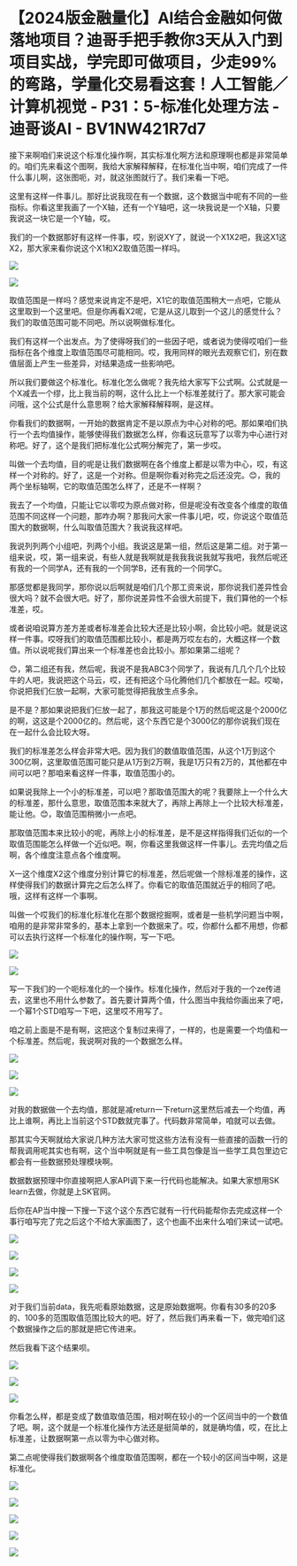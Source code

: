 # 【2024版金融量化】AI结合金融如何做落地项目？迪哥手把手教你3天从入门到项目实战，学完即可做项目，少走99%的弯路，学量化交易看这套！人工智能／计算机视觉 - P31：5-标准化处理方法 - 迪哥谈AI - BV1NW421R7d7

接下来啊咱们来说这个标准化操作啊，其实标准化啊方法和原理啊也都是非常简单的。咱们先来看这个图啊，我给大家解释解释，在标准化当中啊，咱们完成了一件什么事儿啊，这张图呃，对，就这张图就行了。我们来看一下吧。

这里有这样一件事儿。那好比说我现在有一个数据，这个数据当中呢有不同的一些指标。你看这里我画了一个X轴，还有一个Y轴吧，这一块我说是一个X轴，只要我说这一块它是一个Y轴，哎。

我们的一个数据那好有这样一件事，哎，别说XY了，就说一个X1X2吧，我这X1这X2，那大家来看你说这个X1和X2取值范围一样吗。



![](img/70958f3a34ca5a3802486c1bde692318_1.png)

![](img/70958f3a34ca5a3802486c1bde692318_2.png)

取值范围是一样吗？感觉来说肯定不是吧，X1它的取值范围稍大一点吧，它能从这里取到一个这里吧。但是你再看X2呢，它是从这儿取到一个这儿的感觉什么？我们的取值范围可能不同吧。所以说啊做标准化。

我们有这样一个出发点。为了使得呀我们的一些因子吧，或者说为使得哎咱们一些指标在各个维度上取值范围尽可能相同。哎，我用同样的眼光去观察它们，别在数值层面上产生一些差异，对结果造成一些影响吧。

所以我们要做这个标准化。标准化怎么做呢？我先给大家写下公式啊。公式就是一个X减去一个缪，比上我当前的啊，这什么比上一个标准差就行了。那大家可能会问哦，这个公式是什么意思啊？给大家解释解释啊，是这样。

你看我们的数据啊，一开始的数据肯定不是以原点为中心对称的吧。那如果咱们执行一个去均值操作，能够使得我们数据怎么样，你看这玩意写了以零为中心进行对称吧。好了，这个是我们把标准化公式啊分解完了，第一步哎。

叫做一个去均值，目的呢是让我们数据啊在各个维度上都是以零为中心，哎，有这样一个对称的。好了，这是一个对称。但是啊你看对称完之后还没完。😊，我的两个坐标轴啊，它的取值范围怎么样了，还是不一样啊？

我去了一个均值，只能让它以零哎为原点做对称，但是呢没有改变各个维度的取值范围不同这样一个问题，那咋办啊？那我问大家一件事儿吧，哎，你说这个取值范围大的数据啊，什么叫取值范围大？我说我这样吧。

我说列列两个小组吧，列两个小组。我说这是第一组，然后这是第二组。对于第一组来说，哎，第一组来说，有些人就是我啊就是我我我说我就写我吧，我然后呢还有我的一个同学A，还有我的一个同学B，还有我的一个同学C。

那感觉都是我同学，那你说以后啊就是咱们几个那工资来说，那你说我们差异性会很大吗？就不会很大吧。好了，那你说差异性不会很大前提下，我们算他的一个标准差，哎。

或者说咱说算方差方差或者标准差会比较大还是比较小啊，会比较小吧。就是说这样一件事。哎呀我们的取值范围都比较小，都是两万哎左右的，大概这样一个数值。所以说呢我们算出来一个标准差也会比较小。那如果第二组呢？

😊，第二组还有我，然后呢，我说不是我ABC3个同学了，我说有几几个几个比较牛的人吧，我说把这个马云，哎，还有把这个马化腾他们几个都放在一起。哎呦，你说把我们仨放一起啊，大家可能觉得把我放生点多余。

是不是？那如果说把我们仨放一起了，那我这可能是个1万的然后呢这是个2000亿的啊，这这是个2000亿的。然后呢，这个东西它是个3000亿的那你说我们现在在一起什么会比较大呀。

我们的标准差怎么样会非常大吧。因为我们的数值取值范围，从这个1万到这个300亿啊，这里取值范围可能只是从1万到2万啊，我是1万只有2万的，其他都在中间可以吧？那咱来看这样一件事，取值范围小的。

如果说我除上一个小的标准差，可以吧？那取值范围大的呢？我要除上一个什么大的标准差，那什么意思，取值范围本来就大了，再除上再除上一个比较大标准差，能让他。😊，取值范围稍微小一点吧。

那取值范围本来比较小的呢，再除上小的标准差，是不是这样指得我们近似的一个取值范围能怎么样做一个近似吧。啊，你看这里我做这样一件事儿。去完均值之后啊，各个维度注意点各个维度啊。

X一这个维度X2这个维度分别计算它的标准差，然后呢做一个除标准差的操作，这样使得我们的数据计算完之后怎么样了。你看它的取值范围就近乎的相同了吧。哦，这样有这样一个事啊。

叫做一个哎我们的标准化标准化在那个数据挖掘啊，或者是一些机学问题当中啊，咱用的是非常非常多的，基本上拿到一个数据来了。哎，你都什么都不用想，你都可以去执行这样一个标准化的操作啊，写一下吧。



![](img/70958f3a34ca5a3802486c1bde692318_4.png)

![](img/70958f3a34ca5a3802486c1bde692318_5.png)

写一下我们的一个呃标准化的一个操作。标准化操作，然后对于我的一个ze传进去，这里也不用什么参数了。首先要计算两个值，什么图当中我给你画出来了吧，一个幂1个STD咱写一下吧，这里哎不用写了。

咱之前上面是不是有啊，这把这个复制过来得了，一样的，也是需要一个均值和一个标准差。然后呢，我说啊对我的一个数据怎么样。



![](img/70958f3a34ca5a3802486c1bde692318_7.png)

![](img/70958f3a34ca5a3802486c1bde692318_8.png)

![](img/70958f3a34ca5a3802486c1bde692318_9.png)

对我的数据做一个去均值，那就是减return一下return这里然后减去一个均值，再比上谁啊，再比上当前这个STD数就完事了。代码数非常简单，咱就可以去做。

那其实今天啊就给大家说几种方法大家可觉这些方法有没有一些直接的函数一行的帮我调用呢其实也有啊，这个当中啊就是有一些工具包像是当一些学工具包里边它都会有一些数据预处理模块啊。

数据数据预理中你直接啊把人家API调下来一行代码也能解决。如果大家想用SK learn去做，你就是上SK官网。

后你在AP当中搜一下搜一下这个这个东西它就有一行代码能帮你去完成这样一个事行咱写完了完之后这个不给大家画图了，这个也画不出来什么咱们来试一试吧。



![](img/70958f3a34ca5a3802486c1bde692318_11.png)

![](img/70958f3a34ca5a3802486c1bde692318_12.png)

![](img/70958f3a34ca5a3802486c1bde692318_13.png)

![](img/70958f3a34ca5a3802486c1bde692318_14.png)

对于我们当前data，我先呃看原始数据，这是原始数据啊。你看有30多的20多的、100多的范围取值范围比较大的吧。好了，然后我们再来看一下，做完咱们这个数据操作之后的那就是把它传进来。

然后我看下这个结果呗。

![](img/70958f3a34ca5a3802486c1bde692318_16.png)

![](img/70958f3a34ca5a3802486c1bde692318_17.png)

![](img/70958f3a34ca5a3802486c1bde692318_18.png)

你看怎么样，都是变成了数值取值范围，相对啊在较小的一个区间当中的一个数值了吧。啊，这个就是一个标准化操作方法还是挺简单的，就是确均值，哎，在比上标准差，让数据啊第一点以零为中心做对称。

第二点呢使得我们数据啊各个维度取值范围啊，都在一个较小的区间当中啊，这是标准化。

![](img/70958f3a34ca5a3802486c1bde692318_20.png)

![](img/70958f3a34ca5a3802486c1bde692318_21.png)

![](img/70958f3a34ca5a3802486c1bde692318_22.png)

![](img/70958f3a34ca5a3802486c1bde692318_23.png)

![](img/70958f3a34ca5a3802486c1bde692318_24.png)